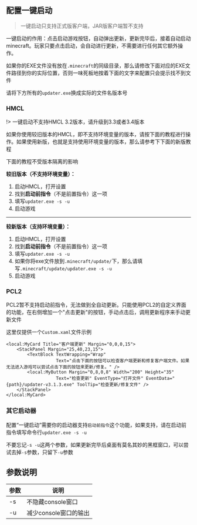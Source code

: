 ## 配置一键启动

> 一键启动只支持正式版客户端，JAR版客户端暂不支持

一键启动的作用：点击启动游戏按钮，自动弹出更新，更新完毕后，接着自动启动minecraft。玩家只要点击启动，会自动进行更新，不需要进行任何其它额外操作。

如果你的EXE文件没有放在`.minecraft`的同级目录，那么请修改下面对应的EXE文件路径到你的实际位置，否则一味死板地按着下面的文字来配置只会提示找不到文件

请将下方所有的`updater.exe`换成实际的文件名版本号

<!-- tabs:start -->

### **HMCL**

!> 一键启动不支持HMCL 3.2版本，请升级到3.3或者3.4版本

如果你使用较旧版本的HMCL，即不支持环境变量的版本，请按下面的教程进行操作。如果使用新版，也就是支持使用环境变量的版本，那么请参考下下面的新版教程

下面的教程不受版本隔离的影响

**较旧版本（不支持环境变量）：**

1. 启动HMCL，打开设置
2. 找到**启动前指令**（不是前置指令）这一项
3. 填写`updater.exe -s -u`
4. 启动游戏

---

**较新版本（支持环境变量）：**

1. 启动HMCL，打开设置
2. 找到**启动前指令**（不是前置指令）这一项
3. 填写`updater.exe -s -u`
4. 如果你将exe文件放到`.minecraft/update/`下，那么请填写`.minecraft/update/updater.exe -s -u`
5. 启动游戏

### **PCL2**

PCL2暂不支持启动前指令，无法做到全自动更新。只能使用PCL2的自定义界面的功能，在右侧增加一个"点击更新"的按钮，手动点击后，调用更新程序来手动更新文件

这里仅提供一个`Custom.xaml`文件示例

```xaml
<local:MyCard Title="客户端更新" Margin="0,0,0,15">
    <StackPanel Margin="25,40,23,15">
        <TextBlock TextWrapping="Wrap"
                   Text="点击下面的按钮可以检查客户端更新和修复客户端文件。如果无法进入游戏可以尝试点击下面的按钮来更新/修复。" />
        <local:MyButton Margin="0,8,0,8" Width="200" Height="35"
                   Text="检查更新" EventType="打开文件" EventData="{path}/updater-v3.1.3.exe" ToolTip="检查更新/修复文件" />
    </StackPanel>
</local:MyCard>
```

### **其它启动器**

配置“一键启动”需要你的启动器支持`启动前指令`这个功能，如果支持，请在启动前指令填写命令行`updater.exe -s -u`

不要忘记`-s -u`这两个参数，如果更新完毕后桌面有莫名其妙的黑框窗口，可以尝试去掉`-s`参数，只留下`-u`参数

<!-- tabs:end -->

## 参数说明

| 参数 | 说明                  |
| ---- | --------------------- |
| -s   | 不隐藏console窗口     |
| -u   | 减少console窗口的输出 |


